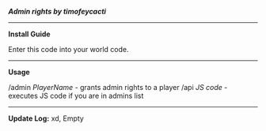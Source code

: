 ***Admin rights by timofeycacti***
***
**Install Guide**

Enter this code into your world code.
***
**Usage**

/admin *PlayerName* - grants admin rights to a player
/api *JS code* - executes JS code if you are in admins list
***
**Update Log:**
xd, Empty
